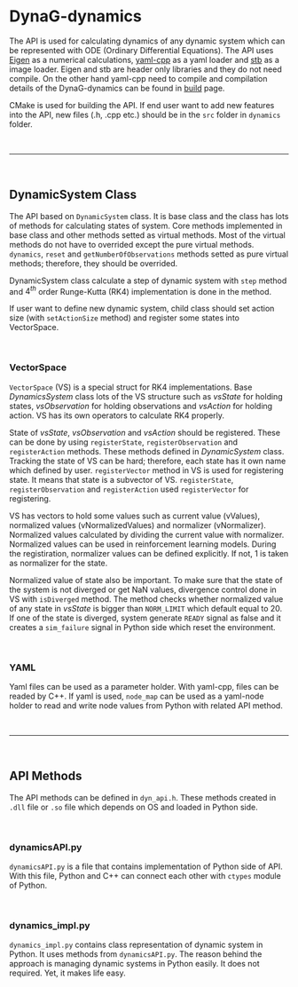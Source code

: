 # **DynaG-dynamics**
The API is used for calculating dynamics of any dynamic system which can be represented with ODE (Ordinary Differential Equations). The API uses [Eigen](https://eigen.tuxfamily.org/index.php?title=Main_Page) as a numerical calculations, [yaml-cpp](https://github.com/jbeder/yaml-cpp) as a yaml loader and [stb](https://github.com/nothings/stb) as a image loader. Eigen and stb are header only libraries and they do not need compile. On the other hand yaml-cpp need to compile and compilation details of the DynaG-dynamics can be found in [build](dynamics_build.md) page.

CMake is used for building the API. If end user want to add new features into the API, new files (.h, .cpp etc.) should be in the `src` folder in `dynamics` folder. 

<br/>

---
<br/>


## **DynamicSystem Class**
The API based on `DynamicSystem` class. It is base class and the class has lots of methods for calculating states of system. Core methods implemented in base class and other methods setted as virtual methods. Most of the virtual methods do not have to overrided except the pure virtual methods. `dynamics`, `reset` and `getNumberOfObservations` methods setted as pure virtual methods; therefore, they should be overrided. 

DynamicSystem class calculate a step of dynamic system with `step` method and $4^{th}$ order Runge-Kutta (RK4) implementation is done in the method. 

If user want to define new dynamic system, child class should set action size (with `setActionSize` method) and register some states into VectorSpace.

<br/>

### **VectorSpace**
`VectorSpace` (VS) is a special struct for RK4 implementations. Base *DynamicsSystem* class lots of the VS structure such as *vsState* for holding states, *vsObservation* for holding observations and *vsAction* for holding action. VS has its own operators to calculate RK4 properly. 

State of *vsState*, *vsObservation* and *vsAction* should be registered. These can be done by using `registerState`, `registerObservation` and `registerAction` methods. These methods defined in *DynamicSystem* class. Tracking the state of VS can be hard; therefore, each state has it own name which defined by user. `registerVector` method in VS is used for registering state. It means that state is a subvector of VS. `registerState`, `registerObservation` and `registerAction` used `registerVector` for registering.

VS has vectors to hold some values such as current value (vValues), normalized values (vNormalizedValues) and normalizer (vNormalizer). Normalized values calculated by dividing the current value with normalizer. Normalized values can be used in reinforcement learning models. During the registiration, normalizer values can be defined explicitly. If not, 1 is taken as normalizer for the state. 

Normalized value of state also be important. To make sure that the state of the system is not diverged or get NaN values, divergence control done in VS with `isDiverged` method. The method checks whether normalized value of any state in *vsState* is bigger than `NORM_LIMIT` which default equal to 20. If one of the state is diverged, system generate `READY` signal as false and it creates a `sim_failure` signal in Python side which reset the environment. 

<br/>

### **YAML**

Yaml files can be used as a parameter holder. With yaml-cpp, files can be readed by C++. If yaml is used, `node_map` can be used as a yaml-node holder to read and write node values from Python with related API method. 

<br/>

---
<br/>

## **API Methods**
The API methods can be defined in `dyn_api.h`. These methods created in `.dll` file or `.so` file which depends on OS and loaded in Python side. 

<br/>

### **dynamicsAPI.py**
`dynamicsAPI.py` is a file that contains implementation of Python side of API. With this file, Python and C++ can connect each other with `ctypes` module of Python. 

<br/>

### **dynamics_impl.py**
`dynamics_impl.py` contains class representation of dynamic system in Python. It uses methods from `dynamicsAPI.py`. The reason behind the approach is managing dynamic systems in Python easily. It does not required. Yet, it makes life easy.